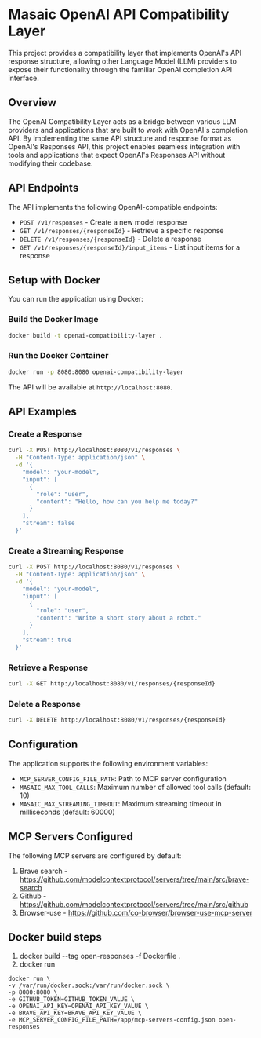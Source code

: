 # Masaic OpenAI API Compatibility Layer

This project provides a compatibility layer that implements OpenAI's API response structure, allowing other Language Model (LLM) providers to expose their functionality through the familiar OpenAI completion API interface.

## Overview

The OpenAI Compatibility Layer acts as a bridge between various LLM providers and applications that are built to work with OpenAI's completion API. By implementing the same API structure and response format as OpenAI's Responses API, this project enables seamless integration with tools and applications that expect OpenAI's Responses API without modifying their codebase.

## API Endpoints

The API implements the following OpenAI-compatible endpoints:

- `POST /v1/responses` - Create a new model response
- `GET /v1/responses/{responseId}` - Retrieve a specific response
- `DELETE /v1/responses/{responseId}` - Delete a response
- `GET /v1/responses/{responseId}/input_items` - List input items for a response

## Setup with Docker

You can run the application using Docker:

### Build the Docker Image

```bash
docker build -t openai-compatibility-layer .
```

### Run the Docker Container

```bash
docker run -p 8080:8080 openai-compatibility-layer
```

The API will be available at `http://localhost:8080`.

## API Examples

### Create a Response

```bash
curl -X POST http://localhost:8080/v1/responses \
  -H "Content-Type: application/json" \
  -d '{
    "model": "your-model",
    "input": [
      {
        "role": "user",
        "content": "Hello, how can you help me today?"
      }
    ],
    "stream": false
  }'
```

### Create a Streaming Response

```bash
curl -X POST http://localhost:8080/v1/responses \
  -H "Content-Type: application/json" \
  -d '{
    "model": "your-model",
    "input": [
      {
        "role": "user",
        "content": "Write a short story about a robot."
      }
    ],
    "stream": true
  }'
```

### Retrieve a Response

```bash
curl -X GET http://localhost:8080/v1/responses/{responseId}
```

### Delete a Response

```bash
curl -X DELETE http://localhost:8080/v1/responses/{responseId}
```

## Configuration

The application supports the following environment variables:

- `MCP_SERVER_CONFIG_FILE_PATH`: Path to MCP server configuration
- `MASAIC_MAX_TOOL_CALLS`: Maximum number of allowed tool calls (default: 10)
- `MASAIC_MAX_STREAMING_TIMEOUT`: Maximum streaming timeout in milliseconds (default: 60000)

## MCP Servers Configured

The following MCP servers are configured by default:

1. Brave search - https://github.com/modelcontextprotocol/servers/tree/main/src/brave-search
2. Github - https://github.com/modelcontextprotocol/servers/tree/main/src/github
3. Browser-use - https://github.com/co-browser/browser-use-mcp-server

## Docker build steps
1. docker build --tag open-responses -f Dockerfile .
2. docker run
```
docker run \
-v /var/run/docker.sock:/var/run/docker.sock \                                  
-p 8080:8080 \
-e GITHUB_TOKEN=GITHUB_TOKEN_VALUE \
-e OPENAI_API_KEY=OPENAI_API_KEY_VALUE \
-e BRAVE_API_KEY=BRAVE_API_KEY_VALUE \
-e MCP_SERVER_CONFIG_FILE_PATH=/app/mcp-servers-config.json open-responses

```